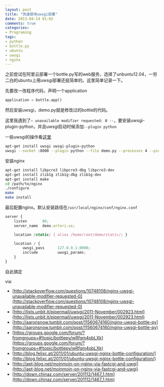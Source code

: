 ```yaml
---
layout: post
title: "快速使用uwsgi部署"
date: 2013-04-14 01:02
comments: true
categories:
- Programing
tags:
- python
- bottle.py
- ubuntu
- uwsgi
- nginx
---
```


之前尝试在阿里云部署一个bottle.py写的web服务，选择了unbuntu12.04，一穷二白的ubuntu上用uwsgi部署还挺简单的。这里简单记录一下。


先要改一改程序代码，声明一个application

```py
application = bottle.app()
```

然后安装uwsgi，demo.py就是修改过的bottle的代码。

这里我遇到了`— unavailable modifier requested: 0 --`，要安装uwsgi-plugin-python，并且uwsgi启动时候添加`--plugin python`

一些uwsgi的操作看[这里](http://uwsgi-docs.readthedocs.org/en/latest/Management.html)

```sh
apt-get install uwsgi uwsgi-plugin-python
uwsgi --socket :8000 --plugin python --file demo.py --processes 4 --pidfile /tmp/demo.pid --touch-reload=/tmp/restart -d uwsgi.log
```

安装nginx

```sh
apt-get install libpcre3 libpcre3-dbg libpcre3-dev
apt-get install zlib1g zlib1g-dbg zlib1g-dev
apt-get install make
cd /path/to/nginx
./configure
make
make install
```

最后配置nginx。默认安装路径在`/usr/local/nginx/conf/nginx.conf`

```js
server {
    listen       80;
    server_name  demo.artori.us;

    location /static/ { alias /home/root/demo/static/; }

    location / {
        uwsgi_pass      127.0.0.1:8000;
        include         uwsgi_params;
    }
}
```

自此搞定

via:

 * [http://stackoverflow.com/questions/10748108/nginx-uwsgi-unavailable-modifier-requested-0](http://stackoverflow.com/questions/10748108/nginx-uwsgi-unavailable-modifier-requested-0)
 * [http://lists.unbit.it/pipermail/uwsgi/2011-November/002923.html](http://lists.unbit.it/pipermail/uwsgi/2011-November/002923.html)
 * [http://aaronsnow.tumblr.com/post/11560674160/nginx-uwsgi-bottle-py](http://aaronsnow.tumblr.com/post/11560674160/nginx-uwsgi-bottle-py)
 * [https://groups.google.com/forum/?fromgroups=#!topic/bottlepy/wRfgm4obLXk](https://groups.google.com/forum/?fromgroups=#!topic/bottlepy/wRfgm4obLXk)
 * [http://blog.felixc.at/2011/01/ubuntu-uwsgi-nginx-bottle-configuration/](http://blog.felixc.at/2011/01/ubuntu-uwsgi-nginx-bottle-configuration/)
 * [http://apt-blog.net/moinmoin-on-nginx-via-fastcgi-and-uwgi](http://apt-blog.net/moinmoin-on-nginx-via-fastcgi-and-uwgi)
 * [http://down.chinaz.com/server/201112/1467_1.htm](http://down.chinaz.com/server/201112/1467_1.htm)
